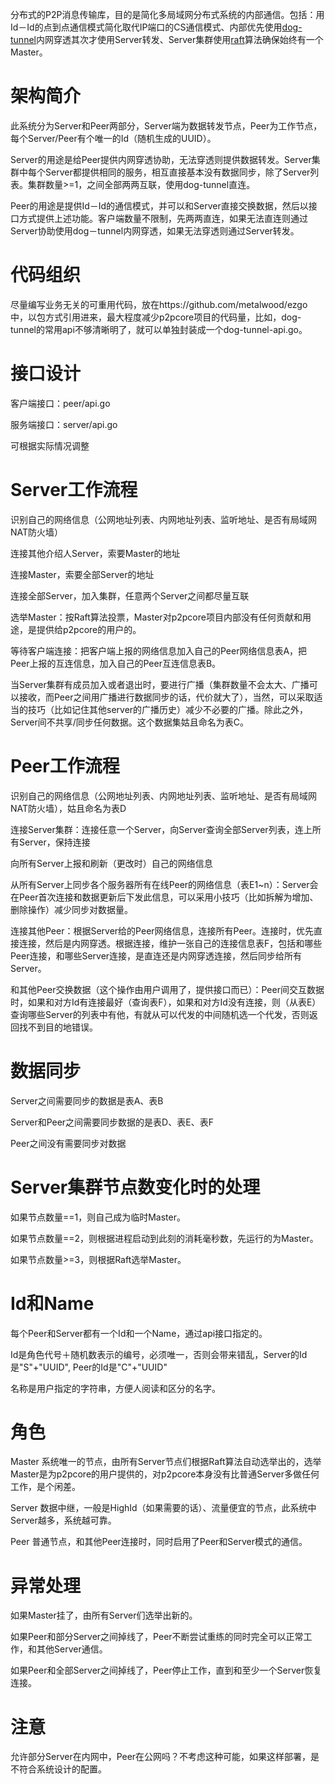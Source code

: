 分布式的P2P消息传输库，目的是简化多局域网分布式系统的内部通信。包括：用Id－Id的点到点通信模式简化取代IP端口的CS通信模式、内部优先使用[dog-tunnel](https://github.com/vzex/dog-tunnel)内网穿透其次才使用Server转发、Server集群使用[raft](https://github.com/coreos/etcd/tree/master/raft)算法确保始终有一个Master。

#  架构简介

此系统分为Server和Peer两部分，Server端为数据转发节点，Peer为工作节点，每个Server/Peer有个唯一的Id（随机生成的UUID）。

Server的用途是给Peer提供内网穿透协助，无法穿透则提供数据转发。Server集群中每个Server都提供相同的服务，相互直接基本没有数据同步，除了Server列表。集群数量>=1，之间全部两两互联，使用dog-tunnel直连。

Peer的用途是提供Id－Id的通信模式，并可以和Server直接交换数据，然后以接口方式提供上述功能。客户端数量不限制，先两两直连，如果无法直连则通过Server协助使用dog－tunnel内网穿透，如果无法穿透则通过Server转发。

# 代码组织

尽量编写业务无关的可重用代码，放在https://github.com/metalwood/ezgo 中，以包方式引用进来，最大程度减少p2pcore项目的代码量，比如，dog-tunnel的常用api不够清晰明了，就可以单独封装成一个dog-tunnel-api.go。

# 接口设计

客户端接口：peer/api.go

服务端接口：server/api.go

可根据实际情况调整


# Server工作流程

识别自己的网络信息（公网地址列表、内网地址列表、监听地址、是否有局域网NAT防火墙）

连接其他介绍人Server，索要Master的地址

连接Master，索要全部Server的地址

连接全部Server，加入集群，任意两个Server之间都尽量互联

选举Master：按Raft算法投票，Master对p2pcore项目内部没有任何贡献和用途，是提供给p2pcore的用户的。

等待客户端连接：把客户端上报的网络信息加入自己的Peer网络信息表A，把Peer上报的互连信息，加入自己的Peer互连信息表B。

当Server集群有成员加入或者退出时，要进行广播（集群数量不会太大、广播可以接收，而Peer之间用广播进行数据同步的话，代价就大了），当然，可以采取适当的技巧（比如记住其他server的广播历史）减少不必要的广播。除此之外，Server间不共享/同步任何数据。这个数据集姑且命名为表C。


# Peer工作流程

识别自己的网络信息（公网地址列表、内网地址列表、监听地址、是否有局域网NAT防火墙），姑且命名为表D

连接Server集群：连接任意一个Server，向Server查询全部Server列表，连上所有Server，保持连接

向所有Server上报和刷新（更改时）自己的网络信息

从所有Server上同步各个服务器所有在线Peer的网络信息（表E1~n）：Server会在Peer首次连接和数据更新后下发此信息，可以采用小技巧（比如拆解为增加、删除操作）减少同步对数据量。

连接其他Peer：根据Server给的Peer网络信息，连接所有Peer。连接时，优先直接连接，然后是内网穿透。根据连接，维护一张自己的连接信息表F，包括和哪些Peer连接，和哪些Server连接，是直连还是内网穿透连接，然后同步给所有Server。

和其他Peer交换数据（这个操作由用户调用了，提供接口而已）：Peer间交互数据时，如果和对方Id有连接最好（查询表F），如果和对方Id没有连接，则（从表E）查询哪些Server的列表中有他，有就从可以代发的中间随机选一个代发，否则返回找不到目的地错误。



# 数据同步

Server之间需要同步的数据是表A、表B

Server和Peer之间需要同步数据的是表D、表E、表F

Peer之间没有需要同步对数据


# Server集群节点数变化时的处理

如果节点数量==1，则自己成为临时Master。

如果节点数量==2，则根据进程启动到此刻的消耗毫秒数，先运行的为Master。

如果节点数量>=3，则根据Raft选举Master。


# Id和Name

每个Peer和Server都有一个Id和一个Name，通过api接口指定的。

Id是角色代号＋随机数表示的编号，必须唯一，否则会带来错乱，Server的Id是"S"+"UUID", Peer的Id是"C"+"UUID"

名称是用户指定的字符串，方便人阅读和区分的名字。


# 角色

Master 系统唯一的节点，由所有Server节点们根据Raft算法自动选举出的，选举Master是为p2pcore的用户提供的，对p2pcore本身没有比普通Server多做任何工作，是个闲差。

Server 数据中继，一般是HighId（如果需要的话）、流量便宜的节点，此系统中Server越多，系统越可靠。

Peer 普通节点，和其他Peer连接时，同时启用了Peer和Server模式的通信。


# 异常处理

如果Master挂了，由所有Server们选举出新的。

如果Peer和部分Server之间掉线了，Peer不断尝试重练的同时完全可以正常工作，和其他Server通信。

如果Peer和全部Server之间掉线了，Peer停止工作，直到和至少一个Server恢复连接。


# 注意

允许部分Server在内网中，Peer在公网吗？不考虑这种可能，如果这样部署，是不符合系统设计的配置。